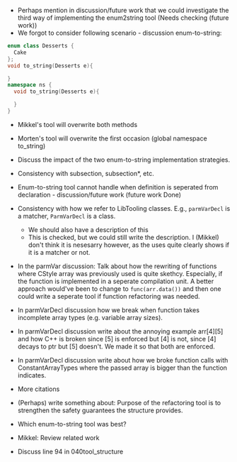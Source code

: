 - Perhaps mention in discussion/future work that we could investigate the third way of implementing the enum2string tool (Needs checking (future work))
- We forgot to consider following scenario - discussion enum-to-string:

```cpp
enum class Desserts {
  Cake
};
void to_string(Desserts e){

}
namespace ns {
  void to_string(Desserts e){

  }
}
```
  - Mikkel's tool will overwrite both methods
  - Morten's tool will overwrite the first occasion (global namespace to_string)
- Discuss the impact of the two enum-to-string implementation strategies.
- Consistency with subsection, subsection*, etc.
- Enum-to-string tool cannot handle when definition is seperated from declaration - discussion/future work (future work Done)

- Consistency with how we refer to LibTooling classes. E.g., `parmVarDecl` is a matcher, `ParmVarDecl` is a class.
  - We should also have a description of this
  - This is checked, but we could still write the description. I (Mikkel) don't think it is nesesarry however, as the uses quite clearly shows if it is a matcher or not.

- In the parmVar discussion: Talk about how the rewriting of functions where CStyle array was previously used is quite skethcy. Especially, if the function is implemented in a seperate compilation unit. A better approach would've been to change to `func(arr.data())` and then one could write a seperate tool if function refactoring was needed.
- In parmVarDecl discussion how we break when function takes incomplete array types (e.g. variable array sizes).
- In parmVarDecl discussion write about the annoying example arr[4][5] and how C++ is broken since [5] is enforced but [4] is not, since [4] decays to ptr but [5] doesn't. We made it so that both are enforced.
- In parmVarDecl discussion write about how we broke function calls with ConstantArrayTypes where the passed array is bigger than the function indicates.
- More citations
- (Perhaps) write something about: Purpose of the refactoring tool is to strengthen the safety guarantees the structure provides.
- Which enum-to-string tool was best?
- Mikkel: Review related work

- Discuss line 94 in 040tool_structure
